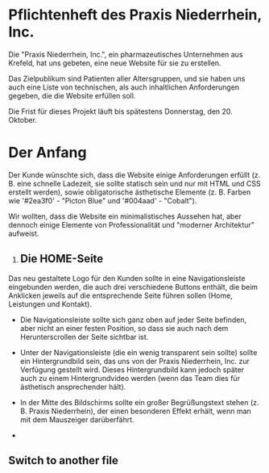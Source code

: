 # Pflichtenheft des Praxis Niederrhein, Inc.

Die "Praxis Niederrhein, Inc.", ein pharmazeutisches Unternehmen aus Krefeld, hat uns gebeten, eine neue Website für sie zu erstellen.

Das Zielpublikum sind Patienten aller Altersgruppen, und sie haben uns auch eine Liste von  technischen, als auch  inhaltlichen  Anforderungen gegeben, die die Website erfüllen soll.

Die Frist für dieses Projekt läuft bis spätestens Donnerstag, den 20. Oktober.

# Der Anfang

Der Kunde wünschte sich, dass die Website einige Anforderungen erfüllt (z. B. eine schnelle Ladezeit, sie sollte statisch sein und nur mit HTML und CSS erstellt werden), sowie obligatorische ästhetische Elemente (z. B. Farben wie '#2ea3f0' - "Picton Blue" und '#004aad' - "Cobalt").

Wir wollten, dass die Website ein minimalistisches Aussehen hat, aber dennoch einige Elemente von Professionalität und "moderner Architektur" aufweist.
1)  Die HOME-Seite
    -
Das neu gestaltete Logo für den Kunden sollte in eine Navigationsleiste eingebunden werden, die auch drei verschiedene Buttons enthält, die beim Anklicken jeweils auf die entsprechende Seite führen sollen (Home, Leistungen und Kontakt).

- Die Navigationsleiste sollte sich ganz oben auf jeder Seite befinden, aber nicht an einer festen Position, so dass sie auch nach dem Herunterscrollen der Seite sichtbar ist.

- Unter der Navigationsleiste (die ein wenig transparent sein sollte) sollte ein Hintergrundbild sein, das uns von der Praxis Niederrhein, Inc. zur Verfügung gestellt wird. Dieses Hintergrundbild kann jedoch später auch zu einem Hintergrundvideo werden (wenn das Team dies für ästhetisch ansprechender hält).

- In der Mitte des Bildschirms sollte ein großer Begrüßungstext stehen (z. B. Praxis Niederrhein), der einen besonderen Effekt erhält, wenn man mit dem Mauszeiger darüberfährt.

-

## Switch to another file

